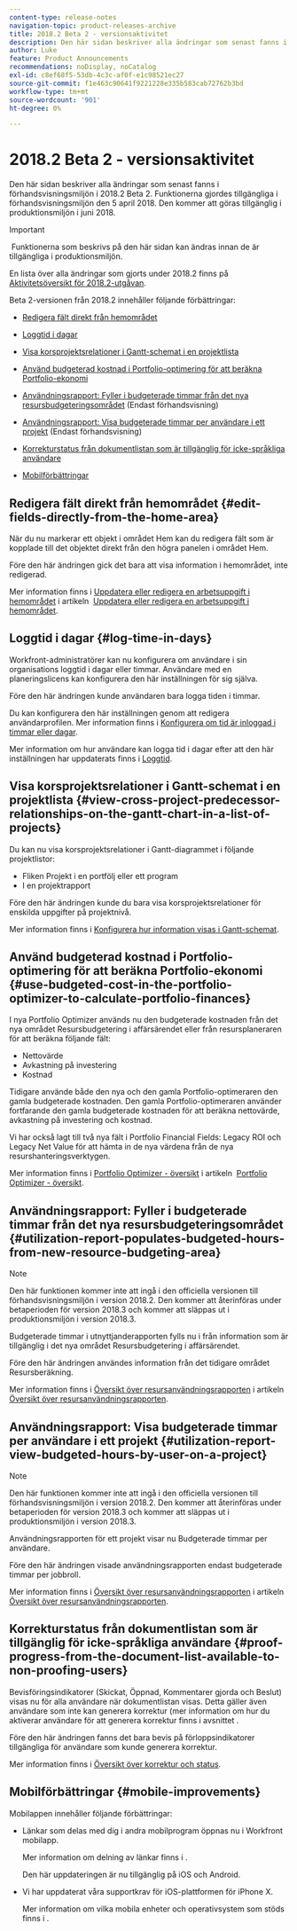 ```yaml
---
content-type: release-notes
navigation-topic: product-releases-archive
title: 2018.2 Beta 2 - versionsaktivitet
description: Den här sidan beskriver alla ändringar som senast fanns i förhandsvisningsmiljön i 2018.2 Beta 2. Funktionerna gjordes tillgängliga i förhandsvisningsmiljön den 5 april 2018. Den kommer att göras tillgänglig i produktionsmiljön i juni 2018.
author: Luke
feature: Product Announcements
recommendations: noDisplay, noCatalog
exl-id: c8ef68f5-53db-4c3c-af0f-e1c98521ec27
source-git-commit: f1e463c90641f9221228e335b583cab72762b3bd
workflow-type: tm+mt
source-wordcount: '901'
ht-degree: 0%

---
```


# 2018.2 Beta 2 - versionsaktivitet

Den här sidan beskriver alla ändringar som senast fanns i förhandsvisningsmiljön i 2018.2 Beta 2. Funktionerna gjordes tillgängliga i förhandsvisningsmiljön den 5 april 2018. Den kommer att göras tillgänglig i produktionsmiljön i juni 2018.

>[!IMPORTANT]
>
> Funktionerna som beskrivs på den här sidan kan ändras innan de är tillgängliga i produktionsmiljön.

En lista över alla ändringar som gjorts under 2018.2 finns på  [Aktivitetsöversikt för 2018.2-utgåvan](../../../../product-announcements/product-releases/quarterly-release-archive/2018.2-release-activity/2018-2-release-activity-overview.md).

Beta 2-versionen från 2018.2 innehåller följande förbättringar:

* [Redigera fält direkt från hemområdet](#edit-fields-directly-from-the-home-area)
* [Loggtid i dagar](#log-time-in-days)
* [Visa korsprojektsrelationer i Gantt-schemat i en projektlista](#view-cross-project-predecessor-relationships-on-the-gantt-chart-in-a-list-of-projects)
* [Använd budgeterad kostnad i Portfolio-optimering för att beräkna Portfolio-ekonomi](#use-budgeted-cost-in-the-portfolio-optimizer-to-calculate-portfolio-finances)
* [Användningsrapport: Fyller i budgeterade timmar från det nya resursbudgeteringsområdet](#utilization-report-populates-budgeted-hours-from-new-resource-budgeting-area) (Endast förhandsvisning)

* [Användningsrapport: Visa budgeterade timmar per användare i ett projekt](#utilization-report-view-budgeted-hours-by-user-on-a-project) (Endast förhandsvisning)

* [Korrekturstatus från dokumentlistan som är tillgänglig för icke-språkliga användare](#proof-progress-from-the-document-list-available-to-non-proofing-users)
* [Mobilförbättringar](#mobile-improvements)

## Redigera fält direkt från hemområdet {#edit-fields-directly-from-the-home-area}

När du nu markerar ett objekt i området Hem kan du redigera fält som är kopplade till det objektet direkt från den högra panelen i området Hem. 

Före den här ändringen gick det bara att visa information i hemområdet, inte redigerad.

Mer information finns i [Uppdatera eller redigera en arbetsuppgift i hemområdet](../../../../workfront-basics/using-home/using-the-home-area/update-and-edit-work-item-home.md) i artikeln  [Uppdatera eller redigera en arbetsuppgift i hemområdet](../../../../workfront-basics/using-home/using-the-home-area/update-and-edit-work-item-home.md).

## Loggtid i dagar {#log-time-in-days}

Workfront-administratörer kan nu konfigurera om användare i sin organisations loggtid i dagar eller timmar. Användare med en planeringslicens kan konfigurera den här inställningen för sig själva.

Före den här ändringen kunde användaren bara logga tiden i timmar.

Du kan konfigurera den här inställningen genom att redigera användarprofilen. Mer information finns i [Konfigurera om tid är inloggad i timmar eller dagar](../../../../timesheets/config-timesheet-prefs/config-time-logged-hrs-days.md).

Mer information om hur användare kan logga tid i dagar efter att den här inställningen har uppdaterats finns i [Loggtid](../../../../timesheets/create-and-manage-timesheets/log-time.md).

## Visa korsprojektsrelationer i Gantt-schemat i en projektlista {#view-cross-project-predecessor-relationships-on-the-gantt-chart-in-a-list-of-projects}

Du kan nu visa korsprojektsrelationer i Gantt-diagrammet i följande projektlistor:

* Fliken Projekt i en portfölj eller ett program
* I en projektrapport

Före den här ändringen kunde du bara visa korsprojektsrelationer för enskilda uppgifter på projektnivå.

Mer information finns i [Konfigurera hur information visas i Gantt-schemat](../../../../manage-work/gantt-chart/use-the-gantt-chart/configure-info-on-gantt-chart.md). 

## Använd budgeterad kostnad i Portfolio-optimering för att beräkna Portfolio-ekonomi {#use-budgeted-cost-in-the-portfolio-optimizer-to-calculate-portfolio-finances}

I nya Portfolio Optimizer används nu den budgeterade kostnaden från det nya området Resursbudgetering i affärsärendet eller från resursplaneraren för att beräkna följande fält:

* Nettovärde
* Avkastning på investering
* Kostnad

Tidigare använde både den nya och den gamla Portfolio-optimeraren den gamla budgeterade kostnaden. Den gamla Portfolio-optimeraren använder fortfarande den gamla budgeterade kostnaden för att beräkna nettovärde, avkastning på investering och kostnad.

Vi har också lagt till två nya fält i Portfolio Financial Fields: Legacy ROI och Legacy Net Value för att hämta in de nya värdena från de nya resurshanteringsverktygen.

Mer information finns i [Portfolio Optimizer - översikt](../../../../manage-work/portfolios/portfolio-optimizer/portfolio-optimizer-overview.md) i artikeln  [Portfolio Optimizer - översikt](../../../../manage-work/portfolios/portfolio-optimizer/portfolio-optimizer-overview.md).

## Användningsrapport: Fyller i budgeterade timmar från det nya resursbudgeteringsområdet {#utilization-report-populates-budgeted-hours-from-new-resource-budgeting-area}

>[!NOTE]
>
>Den här funktionen kommer inte att ingå i den officiella versionen till förhandsvisningsmiljön i version 2018.2. Den kommer att återinföras under betaperioden för version 2018.3 och kommer att släppas ut i produktionsmiljön i version 2018.3. 

Budgeterade timmar i utnyttjanderapporten fylls nu i från information som är tillgänglig i det nya området Resursbudgetering i affärsärendet.

Före den här ändringen användes information från det tidigare området Resursberäkning.

Mer information finns i [Översikt över resursanvändningsrapporten](../../../../reports-and-dashboards/reports/using-built-in-reports/resource-utilization-report.md) i artikeln  [Översikt över resursanvändningsrapporten](../../../../reports-and-dashboards/reports/using-built-in-reports/resource-utilization-report.md).

## Användningsrapport: Visa budgeterade timmar per användare i ett projekt {#utilization-report-view-budgeted-hours-by-user-on-a-project}

>[!NOTE]
>
>Den här funktionen kommer inte att ingå i den officiella versionen till förhandsvisningsmiljön i version 2018.2. Den kommer att återinföras under betaperioden för version 2018.3 och kommer att släppas ut i produktionsmiljön i version 2018.3. 

Användningsrapporten för ett projekt visar nu Budgeterade timmar per användare.

Före den här ändringen visade användningsrapporten endast budgeterade timmar per jobbroll. 

Mer information finns i [Översikt över resursanvändningsrapporten](../../../../reports-and-dashboards/reports/using-built-in-reports/resource-utilization-report.md) i artikeln [Översikt över resursanvändningsrapporten](../../../../reports-and-dashboards/reports/using-built-in-reports/resource-utilization-report.md).

## Korrekturstatus från dokumentlistan som är tillgänglig för icke-språkliga användare {#proof-progress-from-the-document-list-available-to-non-proofing-users}

Bevisföringsindikatorer (Skickat, Öppnad, Kommentarer gjorda och Beslut) visas nu för alla användare när dokumentlistan visas. Detta gäller även användare som inte kan generera korrektur (mer information om hur du aktiverar användare för att generera korrektur finns i avsnittet .

Före den här ändringen fanns det bara bevis på förloppsindikatorer tillgängliga för användare som kunde generera korrektur.

Mer information finns i [Översikt över korrektur och status](../../../../review-and-approve-work/proofing/proofing-overview/view-progress-status-proof.md).

## Mobilförbättringar {#mobile-improvements}

Mobilappen innehåller följande förbättringar:

* Länkar som delas med dig i andra mobilprogram öppnas nu i Workfront mobilapp.

  Mer information om delning av länkar finns i .

  Den här uppdateringen är nu tillgänglig på iOS och Android.

* Vi har uppdaterat våra supportkrav för iOS-plattformen för iPhone X.

  Mer information om vilka mobila enheter och operativsystem som stöds finns i . 
